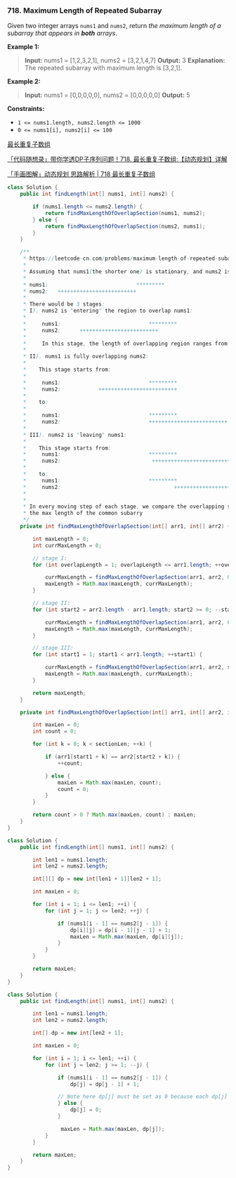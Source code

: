 ### 718. Maximum Length of Repeated Subarray

Given two integer arrays `nums1` and `nums2`, return *the maximum length of a subarray that appears in **both** arrays*.

**Example 1:**

> **Input:** nums1 = [1,2,3,2,1], nums2 = [3,2,1,4,7] **Output:** 3 **Explanation:** The repeated subarray with maximum length is [3,2,1].

**Example 2:**

> **Input:** nums1 = [0,0,0,0,0], nums2 = [0,0,0,0,0] **Output:** 5

**Constraints:**

- `1 <= nums1.length, nums2.length <= 1000`
- `0 <= nums1[i], nums2[i] <= 100`



[最长重复子数组](https://leetcode.cn/problems/maximum-length-of-repeated-subarray/solution/zui-chang-zhong-fu-zi-shu-zu-by-leetcode-solution/)

[「代码随想录」带你学透DP子序列问题！718. 最长重复子数组:【动态规划】详解](https://leetcode.cn/problems/maximum-length-of-repeated-subarray/solution/dai-ma-sui-xiang-lu-718-zui-chang-zhong-rowbh/)

[「手画图解」动态规划 思路解析 | 718 最长重复子数组](https://leetcode.cn/problems/maximum-length-of-repeated-subarray/solution/zhe-yao-jie-shi-ken-ding-jiu-dong-liao-by-hyj8/)

```java
class Solution {
    public int findLength(int[] nums1, int[] nums2) {

        if (nums1.length <= nums2.length) {
            return findMaxLengthOfOverlapSection(nums1, nums2);
        } else {
            return findMaxLengthOfOverlapSection(nums2, nums1);
        }   
    }

    /**
     * https://leetcode-cn.com/problems/maximum-length-of-repeated-subarray/solution/wu-li-jie-fa-by-stg-2/
     *
     * Assuming that nums1(the shorter one) is stationary, and nums2 is moving towards nums1 from left to right.
     * 
     * nums1:                            *********
     * nums2:   +++++++++++++++++++++++++
     * 
     * There would be 3 stages:
     * I). nums2 is "entering" the region to overlap nums1:
     *
     *     nums1:                            *********
     *     nums2:      +++++++++++++++++++++++++
     *
     *     In this stage, the length of overlapping region ranges from [1, nums1.length]
     * 
     * II). nums1 is fully overlapping nums2:
     *
     *    This stage starts from:
     *
     *     nums1:                            *********
     *     nums2:            +++++++++++++++++++++++++
     *
     *    to:
     * 
     *     nums1:                            *********
     *     nums2:                            +++++++++++++++++++++++++
     *
     * III). nums2 is "leaving" nums1:
     *
     *    This stage starts from: 
     *     nums1:                            *********
     *     nums2:                             +++++++++++++++++++++++++
     * 
     *    to:
     *     nums1:                            *********
     *     nums2:                                    +++++++++++++++++++++++++
     * 
     * 
     * In every moving step of each stage, we compare the overlapping section to find 
     * the max length of the common subarry
     */
    private int findMaxLengthOfOverlapSection(int[] arr1, int[] arr2) {

        int maxLength = 0;
        int currMaxLength = 0;

        // stage I:
        for (int overlapLength = 1; overlapLength <= arr1.length; ++overlapLength) {

            currMaxLength = findMaxLengthOfOverlapSection(arr1, arr2, 0, arr2.length - overlapLength, overlapLength);
            maxLength = Math.max(maxLength, currMaxLength);
        }

        // stage II:
        for (int start2 = arr2.length - arr1.length; start2 >= 0; --start2) {

            currMaxLength = findMaxLengthOfOverlapSection(arr1, arr2, 0, start2, arr1.length);
            maxLength = Math.max(maxLength, currMaxLength);
        }

        // stage III:
        for (int start1 = 1; start1 < arr1.length; ++start1) {

            currMaxLength = findMaxLengthOfOverlapSection(arr1, arr2, start1, 0, arr1.length - start1);
            maxLength = Math.max(maxLength, currMaxLength);
        }

        return maxLength;
    }

    private int findMaxLengthOfOverlapSection(int[] arr1, int[] arr2, int start1, int start2, int sectionLen) {

        int maxLen = 0;
        int count = 0;

        for (int k = 0; k < sectionLen; ++k) {

            if (arr1[start1 + k] == arr2[start2 + k]) {
                ++count;

            } else {
                maxLen = Math.max(maxLen, count);
                count = 0;
            }
        }

        return count > 0 ? Math.max(maxLen, count) : maxLen;
    }
}
```

```java
class Solution {
    public int findLength(int[] nums1, int[] nums2) {

        int len1 = nums1.length;
        int len2 = nums2.length;

        int[][] dp = new int[len1 + 1][len2 + 1];

        int maxLen = 0;

        for (int i = 1; i <= len1; ++i) {
            for (int j = 1; j <= len2; ++j) {

                if (nums1[i - 1] == nums2[j - 1]) {
                    dp[i][j] = dp[i - 1][j - 1] + 1;
                    maxLen = Math.max(maxLen, dp[i][j]);
                }
            }
        }

        return maxLen;
    }
}
```

```java
class Solution {
    public int findLength(int[] nums1, int[] nums2) {

        int len1 = nums1.length;
        int len2 = nums2.length;

        int[] dp = new int[len2 + 1];

        int maxLen = 0;

        for (int i = 1; i <= len1; ++i) {
            for (int j = len2; j >= 1; --j) {

                if (nums1[i - 1] == nums2[j - 1]) {
                    dp[j] = dp[j - 1] + 1;

                // Note here dp[j] must be set as 0 because each dp[j] is reusable
                } else {
                    dp[j] = 0;
                }

                 maxLen = Math.max(maxLen, dp[j]);
            }
        }

        return maxLen;
    }
}
```
